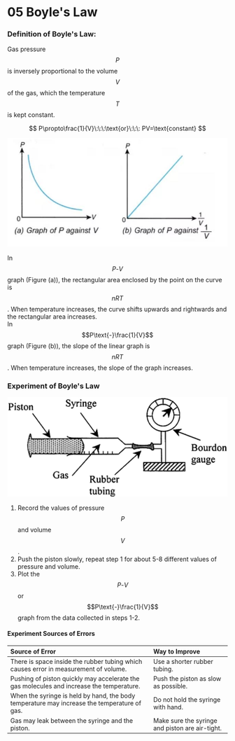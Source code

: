 # 05 Boyle's Law

### Definition of Boyle's Law:

Gas pressure $$P$$ is inversely proportional to the volume $$V$$ of the gas, which the temperature $$T$$ is kept constant.

$$
P\propto\frac{1}{V}\:\:\:\text{or}\:\:\: PV=\text{constant}
$$

![](../../../.gitbook/assets/image%20%283%29.png)

In $$P\text{-}V$$ graph \(Figure \(a\)\), the rectangular area enclosed by the point on the curve is $$nRT$$. When temperature increases, the curve shifts upwards and rightwards and the rectangular area increases.  
In $$P\text{-}\frac{1}{V}$$ graph \(Figure \(b\)\), the slope of the linear graph is $$nRT$$. When temperature increases, the slope of the graph increases.

### Experiment of Boyle's Law

![](../../../.gitbook/assets/image%20%287%29.png)

1. Record the values of pressure $$P$$ and volume $$V$$.
2. Push the piston slowly, repeat step 1 for about 5-8 different values of pressure and volume.
3. Plot the $$P\text{-}V$$ or $$P\text{-}\frac{1}{V}$$ graph from the data collected in steps 1-2.

#### Experiment Sources of Errors

| Source of Error | Way to Improve |
| :--- | :--- |
| There is space inside the rubber tubing which causes error in measurement of volume. | Use a shorter rubber tubing. |
| Pushing of piston quickly may accelerate the gas molecules and increase the temperature. | Push the piston as slow as possible. |
| When the syringe is held by hand, the body temperature may increase the temperature of gas. | Do not hold the syringe with hand. |
| Gas may leak between the syringe and the piston. | Make sure the syringe and piston are air-tight. |


